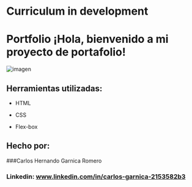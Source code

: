 # Curriculum in development
# Portfolio ¡Hola, bienvenido a mi proyecto de portafolio!

![imagen](https://www.instagram.com/carlos.romero26/)

## Herramientas utilizadas:

* HTML

* CSS

* Flex-box

## Hecho por:

###Carlos Hernando Garnica Romero

### Linkedin: www.linkedin.com/in/carlos-garnica-2153582b3
